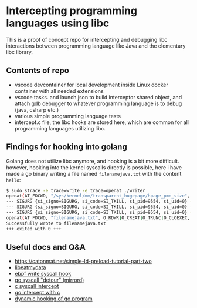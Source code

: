 # Intercepting programming languages using libc

This is a proof of concept repo for intercepting and debugging libc interactions between programming language like Java and the elementary libc library.

## Contents of repo
 - vscode devcontainer for local development inside Linux docker container with all needed extensions
 - vscode tasks. and launch.json to build interceptor shared object, and attach gdb debugger to whatever programming language is to debug (java, csharp etc.)
 - various simple programming language tests
 - intercept.c file, the libc hooks are stored here, which are common for all programming languages utilizing libc.


## Findings for hooking into golang
Golang does not utilize libc anymore, and hooking is a bit more difficult. 
however, hooking into the kernel syscalls directly is possible, here i have made a go binary writing a file named `filenamejava.txt` with the content `hello`:
```bash
$ sudo strace -e trace=write -e trace=openat ./writer 
openat(AT_FDCWD, "/sys/kernel/mm/transparent_hugepage/hpage_pmd_size", O_RDONLY) = 3
--- SIGURG {si_signo=SIGURG, si_code=SI_TKILL, si_pid=9554, si_uid=0} ---
--- SIGURG {si_signo=SIGURG, si_code=SI_TKILL, si_pid=9554, si_uid=0} ---
--- SIGURG {si_signo=SIGURG, si_code=SI_TKILL, si_pid=9554, si_uid=0} ---
openat(AT_FDCWD, "filenamejava.txt", O_RDWR|O_CREAT|O_TRUNC|O_CLOEXEC, 0666) = 3
Successfully wrote to filenamejava.txt
+++ exited with 0 +++

```


## Useful docs and Q&A
 - https://catonmat.net/simple-ld-preload-tutorial-part-two
 - [libeatmydata](https://github.com/stewartsmith/libeatmydata)
 - [ebpf write syscall hook](https://github.com/vishen/bpf-writesnoop/tree/master)
 - [go syscall "detour" (mirrord)](https://github.com/metalbear-co/mirrord/blob/main/mirrord/layer/src/go/linux_x64.rs)
 - [c syscall intercept](https://github.com/pmem/syscall_intercept)
 - [go intercept with c](https://notes.eatonphil.com/2023-10-01-intercepting-and-modifying-linux-system-calls-with-ptrace.html)
 - [dynamic hooking of go program](https://blog.quarkslab.com/lets-go-into-the-rabbit-hole-part-1-the-challenges-of-dynamically-hooking-golang-program.html)